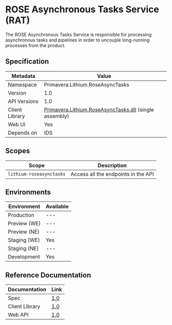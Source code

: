 # ROSE Asynchronous Tasks Service (RAT)

The ROSE Asynchronous Tasks Service is responsible for processing asynchronous tasks and pipelines in order to uncouple long-running processes from the product.

## Specification

<!-- markdown-link-check-disable -->
| Metadata | Value |
| - | - |
| Namespace | Primavera.Lithium.RoseAsyncTasks |
| Version | 1.0 |
| API Versions | 1.0 |
| Client Library | [Primavera.Lithium.RoseAsyncTasks.dll](http://nuget.primaverabss.com:82/feeds/public-lithium-general/Primavera.Lithium.RoseAsyncTasks) (single assembly) |
| Web UI | Yes |
| Depends on | IDS |
<!-- markdown-link-check-enable -->

## Scopes

| Scope | Description |
| - | - |
| `lithium-roseasynctasks` | Access all the endpoints in the API |

## Environments

| Environment | Available |
| - | - |
| Production | --- |
| Preview (WE) | --- |
| Preview (NE) | --- |
| Staging (WE) | Yes |
| Staging (NE) | --- |
| Development | Yes |

## Reference Documentation

| Documentation | Link |
| - | - |
| Spec | [1.0](./specs/rat-spec-1.0.md) |
| Client Library | [1.0](https://dv-rat.lithium.primaverabss.com/.doc/clientlib#root) |
| Web API | [1.0](https://dv-rat.lithium.primaverabss.com/.doc/webapi/index.html) |
